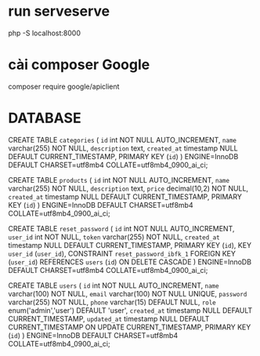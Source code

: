 # run serveserve
php -S localhost:8000

# cài composer Google 
composer require google/apiclient

# DATABASE
CREATE TABLE `categories` (
  `id` int NOT NULL AUTO_INCREMENT,
  `name` varchar(255) NOT NULL,
  `description` text,
  `created_at` timestamp NULL DEFAULT CURRENT_TIMESTAMP,
  PRIMARY KEY (`id`)
) ENGINE=InnoDB DEFAULT CHARSET=utf8mb4 COLLATE=utf8mb4_0900_ai_ci;

CREATE TABLE `products` (
  `id` int NOT NULL AUTO_INCREMENT,
  `name` varchar(255) NOT NULL,
  `description` text,
  `price` decimal(10,2) NOT NULL,
  `created_at` timestamp NULL DEFAULT CURRENT_TIMESTAMP,
  PRIMARY KEY (`id`)
) ENGINE=InnoDB DEFAULT CHARSET=utf8mb4 COLLATE=utf8mb4_0900_ai_ci;

CREATE TABLE `reset_password` (
  `id` int NOT NULL AUTO_INCREMENT,
  `user_id` int NOT NULL,
  `token` varchar(255) NOT NULL,
  `created_at` timestamp NULL DEFAULT CURRENT_TIMESTAMP,
  PRIMARY KEY (`id`),
  KEY `user_id` (`user_id`),
  CONSTRAINT `reset_password_ibfk_1` FOREIGN KEY (`user_id`) REFERENCES `users` (`id`) ON DELETE CASCADE
) ENGINE=InnoDB DEFAULT CHARSET=utf8mb4 COLLATE=utf8mb4_0900_ai_ci;

CREATE TABLE `users` (
  `id` int NOT NULL AUTO_INCREMENT,
  `name` varchar(100) NOT NULL,
  `email` varchar(100) NOT NULL UNIQUE,
  `password` varchar(255) NOT NULL,
  `phone` varchar(15) DEFAULT NULL,
  `role` enum('admin','user') DEFAULT 'user',
  `created_at` timestamp NULL DEFAULT CURRENT_TIMESTAMP,
  `updated_at` timestamp NULL DEFAULT CURRENT_TIMESTAMP ON UPDATE CURRENT_TIMESTAMP,
  PRIMARY KEY (`id`)
) ENGINE=InnoDB DEFAULT CHARSET=utf8mb4 COLLATE=utf8mb4_0900_ai_ci;



